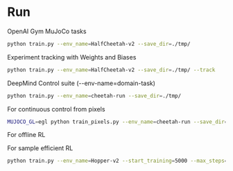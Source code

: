 # Run

OpenAI Gym MuJoCo tasks

```bash
python train.py --env_name=HalfCheetah-v2 --save_dir=./tmp/
```

Experiment tracking with Weights and Biases

```bash
python train.py --env_name=HalfCheetah-v2 --save_dir=./tmp/ --track
```


DeepMind Control suite (--env-name=domain-task)

```bash
python train.py --env_name=cheetah-run --save_dir=./tmp/
```

For continuous control from pixels

```bash
MUJOCO_GL=egl python train_pixels.py --env_name=cheetah-run --save_dir=./tmp/
```

For offline RL


For sample efficient RL

```bash
python train.py --env_name=Hopper-v2 --start_training=5000 --max_steps=300000 --updates_per_step=20 --config=configs/redq_default.py --save_dir=./tmp/
```